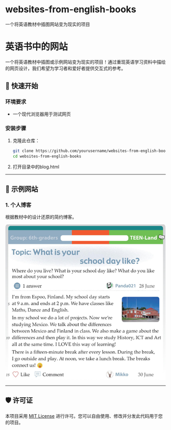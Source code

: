 # websites-from-english-books
一个将英语教材中插图网站变为现实的项目
# 英语书中的网站

一个将英语教材中插图或示例网站变为现实的项目！通过重现英语学习资料中描绘的网页设计，我们希望为学习者和爱好者提供交互式的参考。

## 🚀 快速开始

### 环境要求
- 一个现代浏览器用于测试网页

### 安装步骤
1. 克隆此仓库：
   ```bash
   git clone https://github.com/yourusername/websites-from-english-books.git
   cd websites-from-english-books
   ```
   
2. 打开目录中的blog.html

---

## 🎨 示例网站

### 1. **个人博客**
   根据教材中的设计还原的简约博客。

   ![截图](assets/example2.jpeg)

---

## 🛡 许可证

本项目采用 [MIT License](LICENSE) 进行许可。您可以自由使用、修改并分发此代码用于您的项目。
